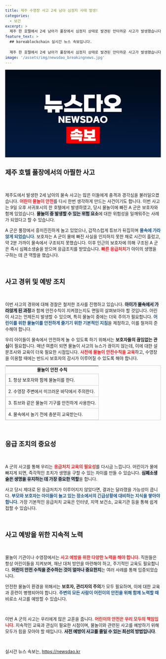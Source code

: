 ```yaml
---
title: 제주 수영장 사고 2세 남아 심정지 사태 발생!
categories:
  - 보건
excerpt: >
  제주 한 호텔에서 2세 남아가 풀장에서 심정지 상태로 발견된 안타까운 사고가 발생했습니다. 다행히 구조 후 의식을 회복한 A 군, 사고 경위는 아직 조사 중입니다.
feature_text: >
  ## koreablockchain 실시간 뉴스 속보입니다.

  제주 한 호텔에서 2세 남아가 풀장에서 심정지 상태로 발견된 안타까운 사고가 발생했습니다. 다행히 구조 후 의식을 회복한 A 군, 사고 경위는 아직 조사 중입니다.
image: '/assets/img/newsdao_breakingnews.jpg'
---
```


<p><img src="/assets/img/newsdao_breakingnews.jpg" alt="koreablockchain 속보" /></p>

<h2 data-ke-size="size26">제주 호텔 풀장에서의 아찔한 사고</h2>

<p data-ke-size="size16">&nbsp;</p>

<p>제주도에서 발생한 2세 남아의 물속 사고는 많은 이들에게 충격과 경각심을 불러일으켰습니다. <b><span style="color: #ee2323;">어린이 물놀이 안전</span></b>를 다시 한번 생각하게 만드는 사건이기도 합니다. 이번 사고는 9일 오후 서귀포시의 한 호텔에서 발생하였고, 당시 물놀이에 빠진 A 군은 보호자와 함께 있었습니다. <b><span style="background-color: #21538527;">물놀이 중 발생할 수 있는 위험 요소</span></b>에 대한 위험성을 일깨워주는 사례가 되었다고 할 수 있습니다. </p>

<p>A 군은 풀장에서 흥미진진하게 놀고 있었으나, 갑작스럽게 튜브가 뒤집히며 <b><span style="color: #1a5490;">물속에 가라앉게 되었습니다</span></b>. 보호자는 A 군이 물에 빠진 사실을 인지하지 못한 채로 시간이 흘렀고, 약 2분 가까이 물속에서 구조되지 못했습니다. 이후 인근의 보호자에 의해 구조된 A 군은 즉시 심폐소생술을 받으며 응급조치를 받았습니다. <b><span style="color: #ee2323;">빠른 응급처치</span></b>가 아이의 생명을 구하는 데 큰 역할을 했습니다. </p>

<p data-ke-size="size16">&nbsp;</p>

<h2 data-ke-size="size26">사고 경위 및 예방 조치</h2>

<p data-ke-size="size16">&nbsp;</p>

<p>이번 사고의 경위에 대해 경찰은 철저한 조사를 진행하고 있습니다. <b><span style="background-color: #21538527;">아이가 물속에서 가라앉게 된 과정</span></b>과 함께 안전수칙이 지켜졌는지도 면밀히 살펴보아야 할 것입니다. 어린이 사고는 언제든지 발생할 수 있으며, 특히 물놀이 중에는 더욱 주의가 필요합니다. <b><span style="color: #1a5490;">어린이를 위한 물놀이를 안전하게 즐기기 위한 기본적인 지침</span></b>을 제정하고, 이를 철저히 준수해야 합니다. </p>

<p>우리 아이들이 물속에서 안전하게 놀 수 있도록 하기 위해서는 <b>보호자들의 끊임없는 관심</b>이 필요합니다. 매년 여름이 되면 물놀이 사고의 뉴스가 끊이지 않는데, 이에 대한 설문조사와 교육이 더욱 필요한 시점입니다. <b><span style="color: #ee2323;">사전에 물놀이 안전수칙을 교육</span></b>하고, 수영장을 이용할 때에는 반드시 보호자의 감시가 이루어질 수 있도록 해야 합니다. </p>

<table style="width: 100%; border-collapse: collapse; border: 1px solid #ccc;">
    <tr>
        <td style="text-align: center; height: 17px;"><b>물놀이 안전 수칙</b></td>
    </tr>
    <tr>
        <td style="border: 1px solid #ccc; padding: 8px;">1. 항상 보호자와 함께 물놀이를 한다.</td>
    </tr>
    <tr>
        <td style="border: 1px solid #ccc; padding: 8px;">2. 수영장 주변에서 미끄러운 바닥에서 주의한다.</td>
    </tr>
    <tr>
        <td style="border: 1px solid #ccc; padding: 8px;">3. 튜브와 같은 물놀이 기구를 안전하게 사용한다.</td>
    </tr>
    <tr>
        <td style="border: 1px solid #ccc; padding: 8px;">4. 물속에서 놀기 전에 충분히 교육받는다.</td>
    </tr>
</table>

<p data-ke-size="size16">&nbsp;</p>

<h2 data-ke-size="size26">응급 조치의 중요성</h2>

<p data-ke-size="size16">&nbsp;</p>

<p>A 군의 사고를 통해 우리는 <b><span style="color: #ee2323;">응급처치 교육의 필요성</span></b>를 다시금 느낍니다. 어린이가 물에 빠지게 되면, 즉각적인 조치가 생명을 구할 수 있는 차이를 만들 수 있습니다. <b><span style="background-color: #21538527;">심폐소생술은 생명을 유지하는 데 가장 중요한 역할</span></b>을 합니다. </p>

<p>사고 당시 제대로 된 응급처치가 이루어지지 않았다면, 결과는 달라졌을 가능성이 큽니다. <b><span style="color: #1a5490;">부모와 보호자는 아이들이 놀고 있는 장소에서의 긴급상황에 대비하는 지식을 쌓아야 합니다</span></b>. 가장 기본적인 응급처치 교육은 인터넷, 지역 보건소, 교육기관 등을 통해 쉽게 접할 수 있습니다. </p>

<p data-ke-size="size16">&nbsp;</p>

<h2 data-ke-size="size26">사고 예방을 위한 지속적 노력</h2>

<p data-ke-size="size16">&nbsp;</p>

<p>물놀이 기관이나 수영장에서는 <b><span style="color: #ee2323;">사고 예방을 위한 다양한 노력을 해야 합니다</span></b>. 직원들은 항상 어린이들을 지켜보며, 재난 대처 방안을 마련해야 하고, 주기적인 교육도 필요합니다. <b><span style="background-color: #21538527;">어린이 안전 수칙을 준수하는 것이 얼마나 중요한지</span></b>는 여러 사례를 통해 입증되었습니다. </p>

<p>안전한 물놀이 환경을 위해서는 <b>보호자, 관리자의 주의</b>가 모두 필요하며, 이에 대한 교육과 훈련이 병행되어야 합니다. <b><span style="color: #1a5490;">주변의 모든 사람이 어린이의 안전을 위해 함께 노력할 때</span></b> 비로소 사고를 예방할 수 있습니다. </p>

<p data-ke-size="size16">&nbsp;</p>

<p>이번 A 군의 사고는 우리에게 많은 교훈을 줍니다. <b><span style="color: #ee2323;">어린이의 안전은 우리 모두의 책임입니다</span></b>. 지속적인 교육과 관심이 필요한 시점이며, 물놀이와 관련된 사고를 예방하기 위해 모두가 힘을 모아야 할 때입니다. <b><span style="background-color: #21538527;">사전 예방이 사고를 줄일 수 있는 최선의 방법입니다</span></b>. </p>

<p data-ke-size="size16">&nbsp;</p>
실시간 뉴스 속보는, <a href="https://newsdao.kr" rel="dofollow">https://newsdao.kr</a>


